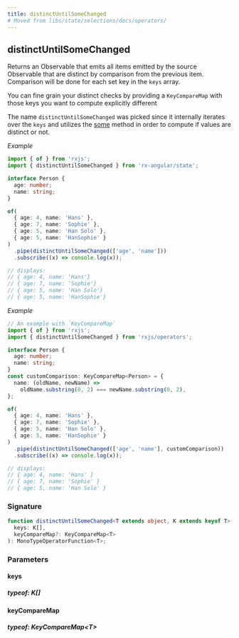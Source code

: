 ```yaml
---
title: distinctUntilSomeChanged
# Moved from libs/state/selections/docs/operators/
---
```


## distinctUntilSomeChanged

Returns an Observable that emits all items emitted by the source Observable that are distinct by comparison from
the previous item. Comparison will be done for each set key in the `keys` array.

You can fine grain your distinct checks by providing a `KeyCompareMap` with those keys you want to compute
explicitly different

The name `distinctUntilSomeChanged` was picked since it internally iterates over the `keys` and utilizes the
[some](https://developer.mozilla.org/de/docs/Web/JavaScript/Reference/Global_Objects/Array/some) method in order to
compute if values are distinct or not.

_Example_

```typescript
import { of } from 'rxjs';
import { distinctUntilSomeChanged } from 'rx-angular/state';

interface Person {
  age: number;
  name: string;
}

of(
  { age: 4, name: 'Hans' },
  { age: 7, name: 'Sophie' },
  { age: 5, name: 'Han Solo' },
  { age: 5, name: 'HanSophie' }
)
  .pipe(distinctUntilSomeChanged(['age', 'name']))
  .subscribe((x) => console.log(x));

// displays:
// { age: 4, name: 'Hans'}
// { age: 7, name: 'Sophie'}
// { age: 5, name: 'Han Solo'}
// { age: 5, name: 'HanSophie'}
```

_Example_

```typescript
// An example with `KeyCompareMap`
import { of } from 'rxjs';
import { distinctUntilSomeChanged } from 'rxjs/operators';

interface Person {
  age: number;
  name: string;
}
const customComparison: KeyCompareMap<Person> = {
  name: (oldName, newName) =>
    oldName.substring(0, 2) === newName.substring(0, 2),
};

of(
  { age: 4, name: 'Hans' },
  { age: 7, name: 'Sophie' },
  { age: 5, name: 'Han Solo' },
  { age: 5, name: 'HanSophie' }
)
  .pipe(distinctUntilSomeChanged(['age', 'name'], customComparison))
  .subscribe((x) => console.log(x));

// displays:
// { age: 4, name: 'Hans' }
// { age: 7, name: 'Sophie' }
// { age: 5, name: 'Han Solo' }
```

### Signature

```typescript
function distinctUntilSomeChanged<T extends object, K extends keyof T>(
  keys: K[],
  keyCompareMap?: KeyCompareMap<T>
): MonoTypeOperatorFunction<T>;
```

### Parameters

#### keys

##### typeof: K[]

#### keyCompareMap

##### typeof: KeyCompareMap&#60;T&#62;
